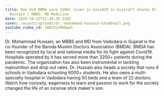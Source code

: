 ```yaml
---
title: How did BMDA save 3200+ lives in Covid19 in Gujarat? shares Dr. Mohammad
  Hussain | MBBS, MD Medicine
date: 2020-10-22T13:26:20.310Z
cover: /assets/uploads/dr.-mohammad-hussain-thumbnail.png
youtube_video_id: 28NtXisMkDw&t
---
```

<!--StartFragment-->

Dr. Mohammad Hussain, an MBBS and MD from Vadodara in Gujarat is the co-founder of the Baroda Muslim Doctors Association (BMDA). BMDA has been recognized by local and national media for its fight against Covid19. Hospitals operated by it has served more than 3200+ patients during the pandemic. The organization has also been instrumental in tackling malnutrition and drop out rates. Dr. Hussain also heads a society that runs 4 schools in Vadodara schooling 6000+ students. He also owns a multi-specialty hospital in Vadodara having 50 beds and a team of 22 doctors. Watch how curiosity, eagerness to learn and passion to work for the society changed the life of an incense stick maker's son.

<!--EndFragment-->